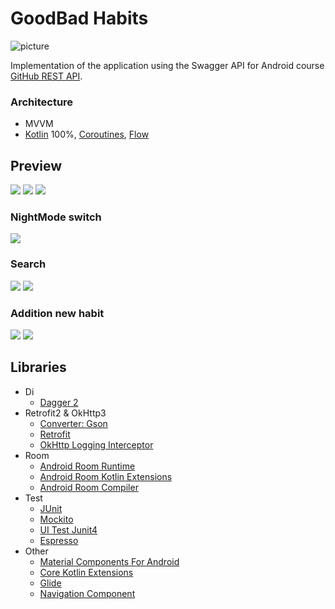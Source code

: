 GoodBad Habits 
===================

![picture](img/preview.png)

Implementation of the application using the Swagger API for Android course [GitHub REST API](https://droid-test-server.doubletapp.ru/swagger/index.html#/).



### Architecture

* MVVM 
* [Kotlin](https://kotlinlang.org/) 100%, [Coroutines](https://github.com/Kotlin/kotlinx.coroutines),
  [Flow](https://kotlinlang.org/docs/flow.html)

## Preview
<p align="left">
<img src="img/gifs/launch.gif"/>
<img src="img/gifs/about.gif"/>
<img src="img/gifs/goodclick.gif"/>
</p>



### NightMode switch
<p align="left">
<img src="img/gifs/night.gif"/>
</p>



### Search
<p align="left">
<img src="img/gifs/search.gif"/>
<img src="img/gifs/textsearch.gif"/>
</p>



### Addition new habit
<p align="left">
<img src="img/gifs/addhabit.gif"/>
<img src="img/gifs/badclick.gif"/>
</p>


## Libraries

* Di
    * [Dagger 2](https://dagger.dev/)
* Retrofit2 & OkHttp3
    * [Converter: Gson](https://mvnrepository.com/artifact/com.squareup.retrofit2/converter-gson)
    * [Retrofit](https://mvnrepository.com/artifact/com.squareup.retrofit2/retrofit)
    * [OkHttp Logging Interceptor](https://mvnrepository.com/artifact/com.squareup.okhttp3/logging-interceptor)
* Room
    * [Android Room Runtime](https://mvnrepository.com/artifact/androidx.room/room-runtime)
    * [Android Room Kotlin Extensions](https://mvnrepository.com/artifact/androidx.room/room-ktx)
    * [Android Room Compiler](https://mvnrepository.com/artifact/androidx.room/room-compiler)
* Test
    * [JUnit](https://mvnrepository.com/artifact/junit/junit)
    * [Mockito](https://github.com/mockito/mockito)
    * [UI Test Junit4](https://developer.android.com/training/testing/junit-rules)
    * [Espresso](https://developer.android.com/training/testing/espresso)
* Other
    * [Material Components For Android](https://mvnrepository.com/artifact/com.google.android.material/material)
    * [Core Kotlin Extensions](https://developer.android.com/kotlin/ktx#core)
    * [Glide](https://github.com/bumptech/glide)
    * [Navigation Component](https://developer.android.com/guide/navigation/navigation-getting-started)

